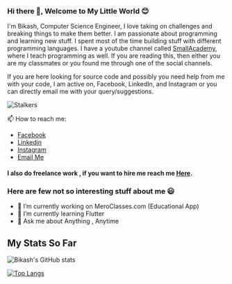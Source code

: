 ### Hi there 👋, Welcome to My Little World 😊

<!--
**bikashthapa01/bikashthapa01** is a ✨ _special_ ✨ repository because its `README.md` (this file) appears on your GitHub profile.

Here are some ideas to get you started:

- 🔭 I’m currently working on ...
- 🌱 I’m currently learning ...
- 👯 I’m looking to collaborate on ...
- 🤔 I’m looking for help with ...
- 💬 Ask me about ...
- 📫 How to reach me: ...
- 😄 Pronouns: ...
- ⚡ Fun fact: ...
-->

I'm Bikash, Computer Science Engineer, I love taking on challenges and breaking things to make them better. I am passionate about programming and learning new stuff. I spent most of the time building stuff with different programming languages. I have a youtube channel called [SmallAcademy](https://youtube.com/smallacademy), where I teach programming as well. 
If you are reading this, then either you are my classmates or you found me through one of the social channels.

If you are here looking for source code and possibly you need help from me with your code, I am active on, Facebook, LinkedIn, and Instagram or you can directly email me with your query/suggestions.

![Stalkers](https://komarev.com/ghpvc/?username=bikashthapa01)

📫 How to reach me: 
- [Facebook](https://fb.com/bikashny2)
- [Linkedin](https://linkedin.com/in/bikashny)
- [Instagram](https://www.instagram.com/bikashny1/) 
- [Email Me](mailto:thapabikash48@gmail.com)

#### I also do freelance work , if you want to hire me reach me [Here](mailto:thapabikash48@gmail.com).


### Here are few not so interesting stuff about me 😃
- 🔭 I’m currently working on MeroClasses.com (Educational App) 
- 🌱 I’m currently learning Flutter
- 💬 Ask me about Anything , Anytime

## My Stats So Far 
![Bikash's GitHub stats](https://github-readme-stats.vercel.app/api?username=bikashthapa01&theme=highcontrast&show_icons=true) 

[![Top Langs](https://github-readme-stats.vercel.app/api/top-langs/?username=bikashthapa01&layout=compact)](https://github.com/bikashthapa01/github-readme-stats)

